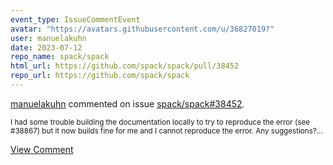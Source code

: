 ```yaml
---
event_type: IssueCommentEvent
avatar: "https://avatars.githubusercontent.com/u/36827019?"
user: manuelakuhn
date: 2023-07-12
repo_name: spack/spack
html_url: https://github.com/spack/spack/pull/38452
repo_url: https://github.com/spack/spack
---
```


<a href='https://github.com/manuelakuhn' target='_blank'>manuelakuhn</a> commented on issue <a href='https://github.com/spack/spack/pull/38452' target='_blank'>spack/spack#38452</a>.

<small>I had some trouble building the documentation locally to try to reproduce the error (see #38867) but it now builds fine for me and I cannot reproduce the error. Any suggestions?...</small>

<a href='https://github.com/spack/spack/pull/38452' target='_blank'>View Comment</a>